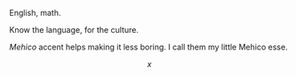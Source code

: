 English, math.

Know the language,
for the culture.

*Mehico* accent helps making it less boring.
I call them my little Mehico esse.

```math
x
```



<link rel="stylesheet" href="katex.min.css">
<script src="katex.min.js"></script>
<script src="format.js"><script>
